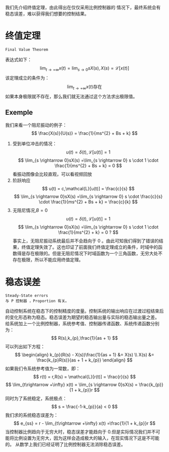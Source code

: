 我们先介绍终值定理，由此得出在仅仅采用比例控制器的 情况下，最终系统会有稳态误差，难以获得我们想要的控制结果。
# 终值定理
	Final Value Theorem
表达式如下：
$$
\lim_{t\rightarrow +\infty} x(t) = \lim_{s \rightarrow 0}sX(s),X(s) = \mathcal{L}[x(t)]
$$
该定理成立的条件为：
$$
\lim_{t\rightarrow +\infty} x(t) \text{存在}
$$
如果本身极限就不存在，那么我们就无法通过这个方法求出极限值。
## Exemple
我们来看一个阻尼振动的例子：
$$
\frac{X(s)}{U(s)} = \frac{1}{ms^{2} + Bs + k}
$$
1. 受到单位冲击的情况：
$$
u(t) = \delta (t),\mathcal{L}[u(t)] = 1
$$
$$
\lim_{s \rightarrow 0}sX(s) =\lim_{s \rightarrow 0} s \cdot 1 \cdot \frac{1}{ms^{2} + Bs + k} = 0
$$
	看振动图像会比较直观，可以看视频回放
2. 阶跃响应
$$
u(t) = c,\mathcal{L}[u(t)] = \frac{c}{s}
$$
$$
\lim_{s \rightarrow 0}sX(s) =\lim_{s \rightarrow 0} s \cdot \frac{c}{s} \cdot \frac{1}{ms^{2} + Bs + k} = \frac{c}{k}
$$
3. 无阻尼情况,$B = 0$
$$
u(t) = \delta (t),\mathcal{L}[u(t)] = 1
$$
$$
\lim_{s \rightarrow 0}sX(s) =\lim_{s \rightarrow 0} s \cdot 1 \cdot \frac{1}{ms^{2} + k} = 0 ?
$$
事实上，无阻尼振动系统最后并不会趋向于 0 。由此可知我们得到了错误的结果，终值定理失效了。这也印证了前面我们终值定理成立的条件，时域中的函数得是存在极限的。但是无阻尼情况下时域函数为一个三角函数，无穷大处不存在极限，所以不能应用终值定理。

# 稳态误差
	Steady-State errors
	与 P 控制器 ，Proportion 有关。
自动控制系统在稳态下的控制精度的度量。控制系统的输出响应在过渡过程结束后的变化形态称为稳态。稳态误差为期望的稳态输出量与实际的稳态输出量之差。
给系统加上一个比例控制器，系统参考值、控制器传递函数、系统传递函数分别为：
$$
R(s),k_{p},\frac{1}{as + 1}
$$
可以列出如下方程：
$$
\begin{align}
k_{p}(R(s) - X(s))\frac{1}{as + 1} &= X(s) \\
X(s) &= \frac{k_{p}R(s)}{as + 1 + k_{p}}
\end{align}
$$
如果我们令系统参考值为一常数，即：
$$
r(t) = r,R(s) = \mathcal{L}[r(t)] = \frac{r}{s}
$$
$$
\lim_{t\rightarrow +\infty} x(t) = \lim_{s \rightarrow 0}sX(s) = \frac{k_{p}}{1 + k_{p}}r
$$
同时为了系统稳定，系统极点：
$$
s = \frac{-1-k_{p}}{a} < 0
$$
我们求的系统稳态误差为：
$$
e_{ss} = r - \lim_{t\rightarrow +\infty} x(t) =\frac{1}{1 + k_{p}}r
$$
当控制器比例趋向于无穷大时，稳态误差才能趋向于 0.但是实际情况我们并不可能将比例设置为无穷大，因为这样会造成极大的输入，在现实情况下这是不可能的。
从数学上我们已经证明了比例控制器无法消除稳态误差。